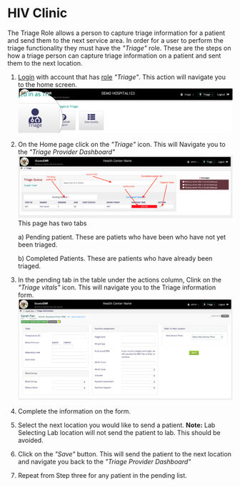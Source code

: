 # HIV Clinic

The Triage Role allows a person to capture triage information for a patient and send them to the next service area. In order for a user to perform the triage functionality they must have the _"Triage"_ role. These are the steps on how a triage person can capture triage information on a patient and sent them to the next location.

1. [Login](https://github.com/METS-Programme/ugandaemr-usermanual/tree/4a1ad7f9e4bddd280a0cb979e8bcfd0f5fa892d0/login.md) with account that has [role](https://github.com/METS-Programme/ugandaemr-usermanual/tree/4a1ad7f9e4bddd280a0cb979e8bcfd0f5fa892d0/point-of-care-poc/installation-and-configuration/roles.md) _"Triage"_. This action will navigate you to the home screen. ![Home Screen](../../../assets/poc_triage_home_page.png)
2. On the Home page click on the _"Triage"_ icon. This will Navigate you to the _"Triage Provider Dashboard"_ ![Triage Provider Dashboard](../../../assets/poc_triage_provider_board.png) This page has two tabs

   a\) Pending patient. These are patiets who have been who have not yet been triaged.

   b\) Completed Patients. These are patients who have already been triaged.

3. In the pending tab in the table under the actions column, Clink on the _"Triage vitals"_ icon. This will navigate you to the Triage information form. ![Triage information form](../../../assets/poc_capture_triage_info.png)
4. Complete the information on the form.
5. Select the next location you would like to send a patient. **Note:** Lab Selecting Lab location will not send the patient to lab. This should be avoided.
6. Click on the _"Save"_ button. This will send the patient to the next location and navigate you back to the _"Triage Provider Dashboard"_
7. Repeat from Step three for any patient in the pending list.

